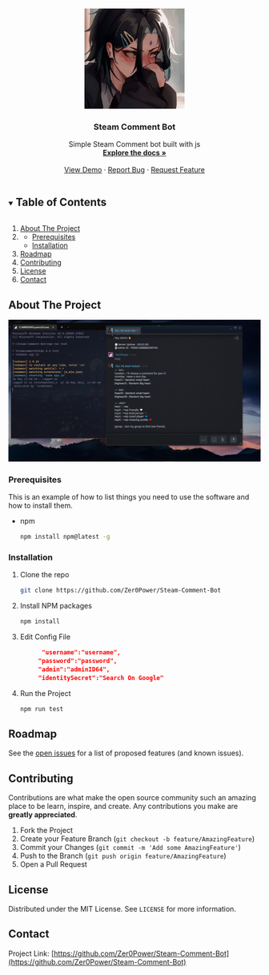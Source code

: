 
<!-- PROJECT LOGO -->
<br />
<p align="center">
  <a href="https://github.com/Zer0Power/Steam-Comment-Bot">
    <img src="images/pfp.jpg" alt="Logo" width="200" height="200">
  </a>

  <h3 align="center">Steam Comment Bot</h3>

  <p align="center">
    Simple Steam Comment bot built with js
    <br />
    <a href="https://github.com/Zer0Power/Steam-Comment-Bot"><strong>Explore the docs »</strong></a>
    <br />
    <br />
    <a href="https://github.com/Zer0Power/Steam-Comment-Bot">View Demo</a>
    ·
    <a href="https://github.com/Zer0Power/Steam-Comment-Bot/issues">Report Bug</a>
    ·
    <a href="https://github.com/Zer0Power/Steam-Comment-Bot/issues">Request Feature</a>
  </p>
</p>



<!-- TABLE OF CONTENTS -->
<details open="open">
  <summary><h2 style="display: inline-block">Table of Contents</h2></summary>
  <ol>
    <li>
      <a href="#about-the-project">About The Project</a>
    </li>
    <li>
      <ul>
        <li><a href="#prerequisites">Prerequisites</a></li>
        <li><a href="#installation">Installation</a></li>
      </ul>
    </li>
    <li><a href="#roadmap">Roadmap</a></li>
    <li><a href="#contributing">Contributing</a></li>
    <li><a href="#license">License</a></li>
    <li><a href="#contact">Contact</a></li>
  </ol>
</details>



<!-- ABOUT THE PROJECT -->
## About The Project
<center>
<img src="images/ss.png" alt="ScreenShot" >
</center>

### Prerequisites

This is an example of how to list things you need to use the software and how to install them.
* npm
  ```sh
  npm install npm@latest -g
  ```

### Installation

1. Clone the repo
   ```sh
   git clone https://github.com/Zer0Power/Steam-Comment-Bot
   ```
2. Install NPM packages
   ```sh
   npm install
   ```
3. Edit Config File
   ```json
         "username":"username",
        "password":"password",
        "admin":"adminID64",
        "identitySecret":"Search On Google"
    ```
4. Run the Project
   ```sh
   npm run test
   ```

<!-- ROADMAP -->
## Roadmap

See the [open issues](https://github.com/Zer0Power/Steam-Comment-Bot) for a list of proposed features (and known issues).



<!-- CONTRIBUTING -->
## Contributing

Contributions are what make the open source community such an amazing place to be learn, inspire, and create. Any contributions you make are **greatly appreciated**.

1. Fork the Project
2. Create your Feature Branch (`git checkout -b feature/AmazingFeature`)
3. Commit your Changes (`git commit -m 'Add some AmazingFeature'`)
4. Push to the Branch (`git push origin feature/AmazingFeature`)
5. Open a Pull Request



<!-- LICENSE -->
## License

Distributed under the MIT License. See `LICENSE` for more information.



<!-- CONTACT -->
## Contact

Project Link: [https://github.com/Zer0Power/Steam-Comment-Bot](https://github.com/Zer0Power/Steam-Comment-Bot)
